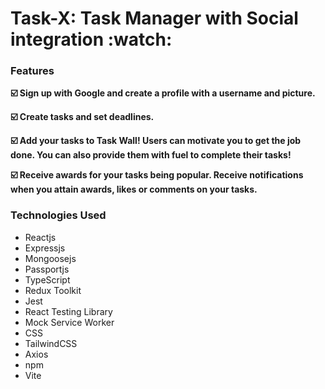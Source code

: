 <h1>Task-X: Task Manager with Social integration :watch:</h1>


<h3><b>Features</b></h3>

<b>:ballot_box_with_check: Sign up with Google and create a profile with a username and picture.

:ballot_box_with_check: Create tasks and set deadlines. 

 :ballot_box_with_check: Add your tasks to Task Wall! Users can motivate you to get the job done. You can also provide them with fuel to complete their tasks!
 
 :ballot_box_with_check: Receive awards for your tasks being popular. Receive notifications when you attain awards, likes or comments on your tasks.</b>

<h3><b>Technologies Used</b></h3>

<ul>
<li>Reactjs</li>
<li>Expressjs</li>
<li>Mongoosejs</li>
<li>Passportjs</li>    
<li>TypeScript</li>    
<li>Redux Toolkit</li>
<li>Jest</li>
<li>React Testing Library</li>
<li>Mock Service Worker</li>
<li>CSS</li>
<li>TailwindCSS</li>
<li>Axios</li>
<li>npm</li>
<li>Vite</li>
</ul>
